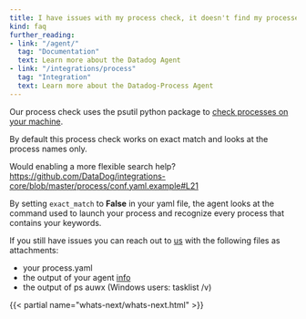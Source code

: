 ```yaml
---
title: I have issues with my process check, it doesn't find my processes!
kind: faq
further_reading:
- link: "/agent/"
  tag: "Documentation"
  text: Learn more about the Datadog Agent
- link: "/integrations/process"
  tag: "Integration"
  text: Learn more about the Datadog-Process Agent
---
```


Our process check uses the psutil python package to [check processes on your machine](https://github.com/DataDog/integrations-core/blob/master/process/datadog_checks/process/process.py#L117).

By default this process check works on exact match and looks at the process names only.

Would enabling a more flexible search help? https://github.com/DataDog/integrations-core/blob/master/process/conf.yaml.example#L21

By setting `exact_match` to **False** in your yaml file, the agent looks at the command used to launch your process and recognize every process that contains your keywords.

If you still have issues you can reach out to [us](/help) with the following files as attachments:

* your process.yaml
* the output of your agent [info](/agent/faq/agent-status-and-information)
* the output of ps auwx (Windows users: tasklist /v)

{{< partial name="whats-next/whats-next.html" >}}
